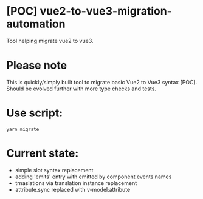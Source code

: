 # [POC] vue2-to-vue3-migration-automation
Tool helping migrate vue2 to vue3.

# Please note
This is quickly/simply built tool to migrate basic Vue2 to Vue3 syntax [POC]. Should be evolved further with more type checks and tests.

# Use script:
`yarn migrate`

# Current state:
- simple slot syntax replacement
- adding 'emits' entry with emitted by component events names
- trnaslations via translation instance replacement
- attribute.sync replaced with v-model:attribute
